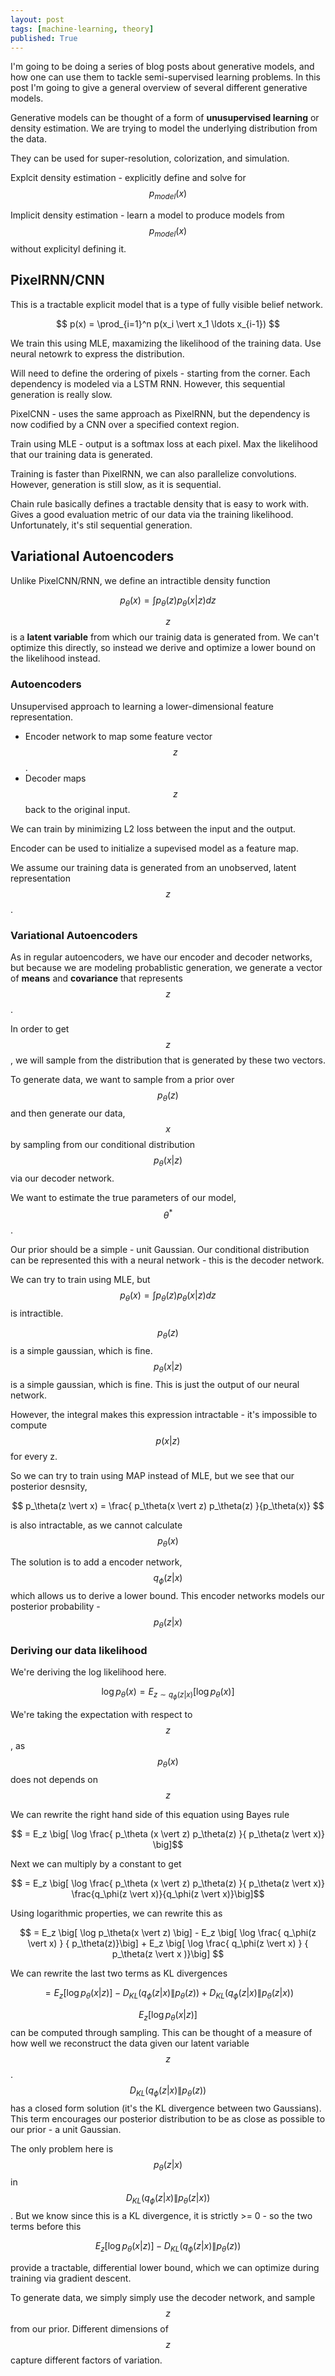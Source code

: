 ```yaml
---
layout: post
tags: [machine-learning, theory]
published: True
---
```


I'm going to be doing a series of blog posts about generative models, and how one can use them to tackle semi-supervised learning problems. In this post I'm going to give a general overview of several different generative models.


Generative models can be thought of a form of **unusupervised learning** or density estimation. 
We are trying to model the underlying distribution from the data. 

They can be used for super-resolution, colorization, and simulation.

Explcit density estimation - explicitly define and solve for $$p_{model}(x)$$

Implicit density estimation - learn a model to produce models from $$p_{model}(x)$$ without explicityl defining it. 

## PixelRNN/CNN
This is a tractable explicit model that is a type of fully visible belief network.

$$ p(x) = \prod_{i=1}^n p(x_i \vert x_1 \ldots x_{i-1}) $$

We train this using MLE, maxamizing the likelihood of the training data. Use neural netowrk to express the distribution.

Will need to define the ordering of pixels - starting from the corner. Each dependency is modeled via a LSTM RNN.
However, this sequential generation is really slow. 

PixelCNN - uses the same approach as PixelRNN, but the dependency is now codified by a CNN over a specified context region. 

Train using MLE - output is a softmax loss at each pixel. Max the likelihood that our training data is generated.

Training is faster than PixelRNN, we can also parallelize convolutions. However, generation is still slow, as it is sequential.

Chain rule basically defines a tractable density that is easy to work with. Gives a good evaluation metric of our data via the training likelihood. Unfortunately, it's stil sequential generation.

## Variational Autoencoders

Unlike PixelCNN/RNN, we define an intractible density function

$$p_\theta(x) = \int p_\theta(z) p_\theta(x \vert z) dz$$

$$z$$ is a **latent variable** from which our trainig data is generated from.
We can't optimize this directly, so instead we derive and optimize a lower bound on the likelihood instead.

### Autoencoders
Unsupervised approach to learning a lower-dimensional feature representation.
- Encoder network to map some feature vector $$z$$.
- Decoder maps $$z$$ back to the original input. 

We can train by minimizing L2 loss between the input and the output.

Encoder can be used to initialize a supevised model as a feature map. 

We assume our training data is generated from an unobserved, latent representation $$z$$.


### Variational Autoencoders
As in regular autoencoders, we have our encoder and decoder networks, but because we are modeling probablistic generation, we generate a vector of **means** and **covariance** that represents $$z$$.

In order to get $$z$$, we will sample from the distribution that is generated by these two vectors.

To generate data, we want to sample from a prior over $$p_\theta(z)$$ and then generate our data, $$x$$ by sampling from our conditional distribution $$p_\theta(x \vert z)$$ via our decoder network.

We want to estimate the true parameters of our model, $$\theta^*$$. 

Our prior should be a simple - unit Gaussian.
Our conditional distribution can be represented this with a neural network - this is the decoder network.

We can try to train using MLE, but $$p_\theta(x) = \int p_\theta(z) p_\theta(x \vert z) dz$$ is intractible. 

$$p_\theta(z)$$ is a simple gaussian, which is fine. 
$$p_\theta(x \vert z)$$ is a simple gaussian, which is fine. This is just the output of our neural network.

However, the integral makes this expression intractable - it's impossible to compute $$p(x \vert z)$$ for every z. 

So we can try to train using MAP instead of MLE, but we see that our posterior desnsity, 

$$ p_\theta(z \vert x) = \frac{ p_\theta(x \vert z) p_\theta(z) }{p_\theta(x)} $$

is also intractable, as we cannot calculate $$p_\theta(x)$$

The solution is to add a encoder network, $$q_\phi(z \vert x)$$ which allows us to derive a lower bound.
This encoder networks models our posterior probability - $$ p_\theta(z \vert x) $$


### Deriving our data likelihood

We're deriving the log likelihood here.

$$\log p_\theta(x) = E_{z \sim q_\phi(z \vert x)} \big[ \log p_\theta(x) \big]$$ 

We're taking the expectation with respect to $$z$$, as $$p_\theta(x)$$ does not depends on $$z$$

We can rewrite the right hand side of this equation using Bayes rule

$$ = E_z \big[ \log \frac{ p_\theta (x \vert z) p_\theta(z) }{ p_\theta(z \vert x)} \big]$$

Next we can multiply by a constant to get 

$$ = E_z \big[ \log \frac{ p_\theta (x \vert z) p_\theta(z) }{ p_\theta(z \vert x)}  \frac{q_\phi(z \vert x)}{q_\phi(z \vert x)}\big]$$

Using logarithmic properties, we can rewrite this as 


$$ = E_z \big[ \log p_\theta(x \vert z) \big] - E_z \big[ \log \frac{ q_\phi(z \vert x) } { p_\theta(z)}\big] + E_z \big[ \log \frac{ q_\phi(z \vert x) } { p_\theta(z \vert x )}\big] $$


We can rewrite the last two terms as KL divergences

$$ = E_z \big[ \log p_\theta(x \vert z) \big] - D_{KL}(q_\phi(z \vert x ) \| p_\theta(z)) + D_{KL}(q_\phi(z \vert x ) \| p_\theta(z \vert x))$$

$$E_z \big[ \log p_\theta(x \vert z) \big]$$ can be computed through sampling. This can be thought of a measure of how well we reconstruct the data given our latent variable $$z$$. $$D_{KL}(q_\phi(z \vert x ) \| p_\theta(z))$$ has a closed form solution (it's the KL divergence between two Gaussians). This term encourages our posterior distribution to be as close as possible to our prior - a unit Gaussian.

The only problem here is $$p_\theta(z \vert x)$$ in $$D_{KL}(q_\phi(z \vert x ) \| p_\theta(z \vert x))$$. But we know since this is a KL divergence, it is strictly >= 0 - so the two terms before this 


$$E_z \big[ \log p_\theta(x \vert z) \big] - D_{KL}(q_\phi(z \vert x ) \| p_\theta(z))$$

provide a tractable, differential lower bound, which we can optimize during training via gradient descent.

To generate data, we simply simply use the decoder network, and sample $$z$$ from our prior. Different dimensions of $$z$$ capture different factors of variation.
